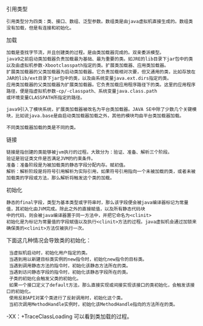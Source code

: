 引用类型

    引用类型分为四类：类、接口、数组、泛型参数。数组类是由java虚拟机直接生成的。数组类没有加载，但是有连接和初始化。
    
加载
    
    加载是查找字节流，并且创建类的过程。是由类加载器完成的。双亲委派模型。
    java9之前启动类加载器负责加载最为基础、最为重要的类。如JRE的lib目录下jar包中的类以及由虚拟机参数-Xbootclasspath指定的类。扩展类加载器、应用类加载器。
    扩展类加载器的父类加载器为启动类加载器。它负责加载相对次要，但又通用的类，比如存放在JAR的lib/ext目录下jar包中的类，以及由系统变量java.ext.dirs指定的类。
    应用类加载器的父类加载器为扩展类加载器。它负责加载应用程序路径下的类。这里的应用程序路径，便是指虚拟机参数-cp/-classpath、系统变量java.class.path
    或环境变量CLASSPATH所指定的路径。
    
    java9引入了模块系统，扩展类加载器被改名为平台类加载器。JAVA SE中除了少数几个关键模块，比如说java.base是由启动类加载器加载之外，其他的模块均由平台类加载器加载。
    
    不同类加载器加载的类是不同的类。
    
链接
    
    链接是指创建的类能够被jvm执行的过程。大致分为：验证、准备、解析三个阶段。
    验证是验证类文件是否满足JVM的约束条件。
    准备：准备阶段是为被加载类的静态字段分配内存。赋初值。
    解析：解析阶段是将符号引用解析为实际引用，如果符号引用指向一个未被加载的类，或者未被加载类的字段或方法，那么解析将触发这个类的加载。
   
初始化

    静态的final字段，类型为基本类型或字符串时，那么该字段便会被java编译器标记为常量值，其初始化由JVM完成。除此之外的直接赋值，以及所有静态代码块
    中的代码，则会被java编译器置于同一方法中，并把它命名为<clinit>
    初始化是为标记为常量值的字段赋值以及执行<clinit>方法的过程。java虚拟机会通过加锁来确保类的<clinit>方法仅被执行一次。
    
下面这几种情况会导致类的初始化：
     
     当虚拟机启动时，初始化用户指定的类。
     当遇到用以新建目标类实例的new指令时，初始化new指令的目标类。
     当遇到调用静态方法的指令时，初始化该静态方法所在的类。
     当遇到访问静态字段的指令时，初始化该静态字段所在的类。
     子类的初始化会触发父类的初始化。
     如果一个接口定义了default方法，那么直接实现或间接实现该接口的类初始化，会触发该接口的初始化。
     使用反射API对某个类进行了反射调用时，初始化这个类。
     当初次调用MethodHandle实例时，初始化该MethodHandle指向的方法所在的类。
     
-XX：+TraceClassLoading 可以看到类加载的过程。